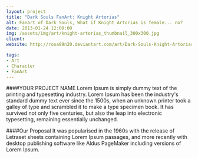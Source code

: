 ```yaml
---
layout: project
title: "Dark Souls FanArt: Knight Artorias"
alt: Fanart of Dark Souls, What if Knight Artorias is female... no?
date: 2013-01-24 12:00:00
img: /assets/img/art/knight-artorias_thumbnail_300x300.jpg
client: 
website: http://rosa89n20.deviantart.com/art/Dark-Souls-Knight-Artorias-350238394

tags:
- Art
- Character
- FanArt
---
```

####YOUR PROJECT NAME
Lorem Ipsum is simply dummy text of the printing and typesetting industry. Lorem Ipsum has been the industry's standard dummy text ever since the 1500s, when an unknown printer took a galley of type and scrambled it to make a type specimen book. It has survived not only five centuries, but also the leap into electronic typesetting, remaining essentially unchanged.

####Our Proposal
It was popularised in the 1960s with the release of Letraset sheets containing Lorem Ipsum passages, and more recently with desktop publishing software like Aldus PageMaker including versions of Lorem Ipsum.
